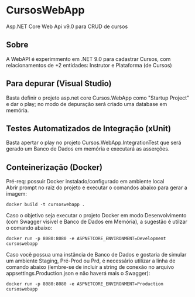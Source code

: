 # CursosWebApp
Asp.NET Core Web Api v9.0 para CRUD de cursos

## Sobre
A WebAPI é experimmento em .NET 9.0 para cadastrar Cursos, com relacionamentos de +2 entidades: Instrutor e Plataforma (de Cursos)

## Para depurar (Visual Studio)
Basta definir o projeto asp.net core Cursos.WebApp como "Startup Project" e dar o play; no modo de depuração será criado uma database em memória.

## Testes Automatizados de Integração (xUnit)
Basta apertar o play no projeto Cursos.WebApp.IntegrationTest que será gerado um Banco de Dados em memória e executará as asserções.

## Conteinerização (Docker)
Pré-req: possuir Docker instalado/configurado em ambiente local<br />
Abrir prompt no raiz do projeto e executar o comandos abaixo para gerar a imagem:
```console
docker build -t cursoswebapp .
```
Caso o objetivo seja executar o projeto Docker em modo Desenvolvimento (com Swagger visível e Banco de Dados em Memória), a sugestão é utilzar o comando abaixo:
```console
docker run -p 8080:8080 -e ASPNETCORE_ENVIRONMENT=Development cursoswebapp
```
Caso você possua uma instância de Banco de Dados e gostaria de simular um ambiente Staging, Pré-Prod ou Prd, é necessário utilizar a linha de comando abaixo (lembre-se de incluir a string de conexão no arquivo appsettings.Production.json e não haverá mais o Swagger):
```console
docker run -p 8080:8080 -e ASPNETCORE_ENVIRONMENT=Production cursoswebapp
```
